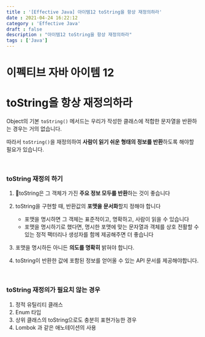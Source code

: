 ```yaml
---
title : '[Effective Java] 아이템12 toString을 항상 재정의하라'
date : 2021-04-24 16:22:12
category : 'Effective Java'
draft : false
description : "아이템12 toString을 항상 재정의하라"
tags : ['Java']
---
```


# 이펙티브 자바 아이템 12

# toString을 항상 재정의하라



Object의 기본 `toString()` 메서드는 우리가 작성한 클래스에 적합한 문자열을 반환하는 경우는 거의 없습니다.

따라서 `toString()`을 재정의하여 **사람이 읽기 쉬운 형태의 정보를 반환**하도록 해야할 필요가 있습니다.


<br/>

### toString 재정의 하기

1. toString은 그 객체가 가진 **주요 정보 모두를 반환**하는 것이 좋습니다

3. toString을 구현할 때, 반환값의 **포맷을 문서화**할지 정해야 합니다
	* 포맷을 명시하면 그 객체는 표준적이고, 명확하고, 사람이 읽을 수 있습니다
	* 포맷을 명시하기로 했다면, 명시한 포맷에 맞는 문자열과 객체를 상호 전활할 수 있는 정적 팩터리나 생성자를 함께 제공해주면 더 좋습니다

3. 포맷을 명시하든 아니든 **의도를 명확히** 밝혀야 합니다.
4. toString이 반환한 값에 포함된 정보를 얻어올 수 있는 API 문서를 제공해야합니다.

<br/>

### toString 재정의가 필요치 않는 경우

1. 정적 유틸리티 클래스
2. Enum 타입
3. 상위 클래스의 toString으로도 충분히 표현가능한 경우
4. Lombok 과 같은 애노테이션의 사용

